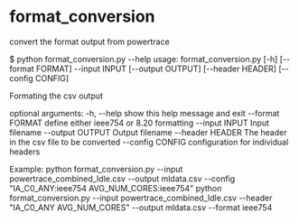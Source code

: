 # format_conversion
convert the format output from powertrace

$ python format_conversion.py --help
usage: format_conversion.py [-h] [--format FORMAT] --input INPUT [--output OUTPUT] [--header HEADER] [--config CONFIG]

Formating the csv output

optional arguments:
  -h, --help       show this help message and exit
  --format FORMAT  define either ieee754 or 8.20 formatting
  --input INPUT    Input filename
  --output OUTPUT  Output filename
  --header HEADER  The header in the csv file to be converted
  --config CONFIG  configuration for individual headers

Example:
python format_conversion.py --input powertrace_combined_Idle.csv --output mldata.csv --config "IA_C0_ANY:ieee754 AVG_NUM_CORES:ieee754"
python format_conversion.py --input powertrace_combined_Idle.csv --header "IA_C0_ANY AVG_NUM_CORES" --output mldata.csv --format ieee754
